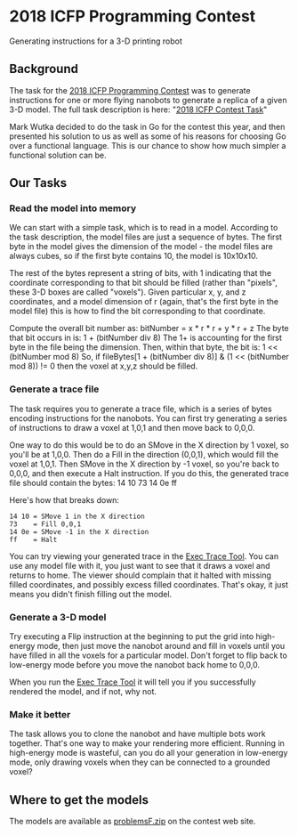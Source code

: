 # 2018 ICFP Programming Contest

Generating instructions for a 3-D printing robot

## Background

The task for the [2018 ICFP Programming Contest](https://icfpcontest2018.github.io/) was to generate instructions
for one or more flying nanobots to generate a replica of a given 3-D model.
The full task description is here: "[2018 ICFP Contest Task](https://icfpcontest2018.github.io/full/task-description.html)"

Mark Wutka decided to do the task in Go for the contest this year, and then
presented his solution to us as well as some of his reasons for choosing
Go over a functional language. This is our chance to show how much simpler
a functional solution can be.

## Our Tasks

### Read the model into memory
We can start with a simple task, which is to read in a model. According
to the task description, the model files are just a sequence of bytes. The
first byte in the model gives the dimension of the model - the model files are
always cubes, so if the first byte contains 10, the model is 10x10x10.

The rest of the bytes represent a string of bits, with 1 indicating that
the coordinate corresponding to that bit should be filled (rather than
"pixels", these 3-D boxes are called "voxels"). Given particular
x, y, and z coordinates, and a model dimension of r (again, that's the first
byte in the model file) this is how to find the bit corresponding to that
coordinate.

Compute the overall bit number as: bitNumber = x * r * r + y * r + z
The byte that bit occurs in is: 1 + (bitNumber div 8)
The 1+ is accounting for the first byte in the file being the dimension.
Then, within that byte, the bit is:  1 << (bitNumber mod 8)
So, if fileBytes[1 + (bitNumber div 8)] & (1 << (bitNumber mod 8)) != 0
then the voxel at x,y,z should be filled.

### Generate a trace file
The task requires you to generate a trace file, which is a series of
bytes encoding instructions for the nanobots. You can first try generating
a series of instructions to draw a voxel at 1,0,1 and then move back to 0,0,0.

One way to do this would
be to do an SMove in the X direction by 1 voxel, so you'll be at 1,0,0. Then
do a Fill in the direction (0,0,1), which would fill the voxel at 1,0,1. Then
SMove in the X direction by -1 voxel, so you're back to 0,0,0, and then
execute a Halt instruction. If you do this, the generated trace file should
contain the bytes: 14 10 73 14 0e ff

Here's how that breaks down:
```
14 10 = SMove 1 in the X direction
73    = Fill 0,0,1
14 0e = SMove -1 in the X direction
ff    = Halt
```

You can try viewing your generated trace in the [Exec Trace Tool](https://icfpcontest2018.github.io/full/exec-trace.html). You can use any model file
with it, you just want to see that it draws a voxel and returns to home.
The viewer should complain that it halted with missing filled coordinates,
and possibly excess filled coordinates. That's okay, it just means you
didn't finish filling out the model.

### Generate a 3-D model
Try executing a Flip instruction at the beginning to put the grid into high-energy mode, then just move the
nanobot around and fill in voxels until you have filled in all the voxels
for a particular model. Don't forget to flip back to low-energy mode
before you move the nanobot back home to 0,0,0.

When you run the [Exec Trace Tool](https://icfpcontest2018.github.io/full/exec-trace.html) it will tell
you if you successfully rendered the model, and if not, why not.

### Make it better
The task allows you to clone the nanobot and have multiple bots work together.
That's one way to make your rendering more efficient. Running in high-energy
mode is wasteful, can you do all your generation in low-energy mode, only
drawing voxels when they can be connected to a grounded voxel?

## Where to get the models
The models are available as [problemsF.zip](https://icfpcontest2018.github.io/assets/problemsF.zip)
on the contest web site.
